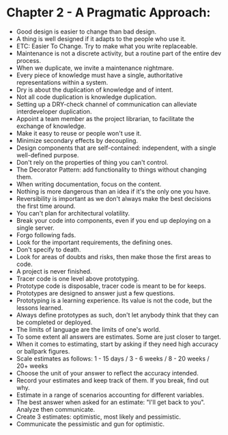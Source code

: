 # Chapter 2 - A Pragmatic Approach:

- Good design is easier to change than bad design.
- A thing is well designed if it adapts to the people who use it.
- ETC: Easier To Change. Try to make what you write replaceable.
- Maintenance is not a discrete activity, but a routine part of the entire dev process.
- When we duplicate, we invite a maintenance nightmare.
- Every piece of knowledge must have a single, authoritative representations within a system.
- Dry is about the duplication of knowledge and of intent.
- Not all code duplication is knowledge duplication.
- Setting up a DRY-check channel of communication can alleviate interdeveloper duplication.
- Appoint a team member as the project librarian, to facilitate the exchange of knowledge.
- Make it easy to reuse or people won't use it.
- Minimize secondary effects by decoupling.
- Design components that are self-contained: independent, with a single well-defined purpose.
- Don't rely on the properties of thing you can't control.
- The Decorator Pattern: add functionality to things without changing them.
- When writing documentation, focus on the content.
- Nothing is more dangerous than an idea if it's the only one you have.
- Reversibility is important as we don't always make the best decisions the first time around.
- You can't plan for architectural volatility.
- Break your code into components, even if you end up deploying on a single server.
- Forgo following fads.
- Look for the important requirements, the defining ones.
- Don't specify to death.
- Look for areas of doubts and risks, then make those the first areas to code.
- A project is never finished.
- Tracer code is one level above prototyping.
- Prototype code is disposable, tracer code is meant to be for keeps.
- Prototypes are designed to answer just a few questions.
- Prototyping is a learning experience. Its value is not the code, but the lessons learned.
- Always define prototypes as such, don't let anybody think that they can be completed or deployed.
- The limits of language are the limits of one's world.
- To some extent all answers are estimates. Some are just closer to target.
- When it comes to estimating, start by asking if they need high accuracy or ballpark figures.
- Scale estimates as follows: 1 - 15 days / 3 - 6 weeks / 8 - 20 weeks / 20+ weeks
- Choose the unit of your answer to reflect the accuracy intended.
- Record your estimates and keep track of them. If you break, find out why.
- Estimate in a range of scenarios accounting for different variables.
- The best answer when asked for an estimate: "I'll get back to you". Analyze then communicate.
- Create 3 estimates: optimistic, most likely and pessimistic.
- Communicate the pessimistic and gun for optimistic.
